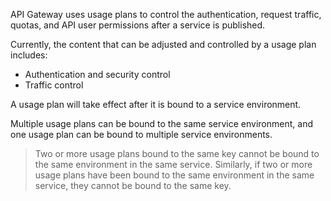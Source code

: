 API Gateway uses usage plans to control the authentication, request traffic, quotas, and API user permissions after a service is published.

Currently, the content that can be adjusted and controlled by a usage plan includes:
* Authentication and security control
* Traffic control

A usage plan will take effect after it is bound to a service environment.

Multiple usage plans can be bound to the same service environment, and one usage plan can be bound to multiple service environments.

>Two or more usage plans bound to the same key cannot be bound to the same environment in the same service. Similarly, if two or more usage plans have been bound to the same environment in the same service, they cannot be bound to the same key.
